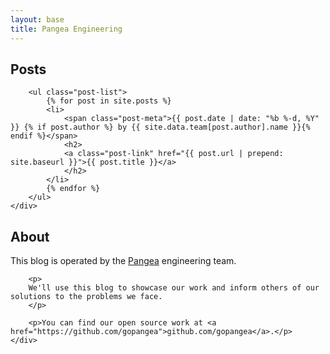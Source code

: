 ```yaml
---
layout: base
title: Pangea Engineering
---
```


<div class="col-left">
    <div class="content">
        <h2>Posts</h2>

        <ul class="post-list">
            {% for post in site.posts %}
            <li>
                <span class="post-meta">{{ post.date | date: "%b %-d, %Y" }} {% if post.author %} by {{ site.data.team[post.author].name }}{% endif %}</span>
                <h2>
                <a class="post-link" href="{{ post.url | prepend: site.baseurl }}">{{ post.title }}</a>
                </h2>
            </li>
            {% endfor %}
        </ul>
    </div>
</div>

<div class="col-right">
    <div class="content">
        <h2>About</h2> 
        <p>
        This blog is operated by the <a href="https://gopangea.com">Pangea</a> engineering team.
        </p>

        <p>
        We'll use this blog to showcase our work and inform others of our solutions to the problems we face.
        </p>

        <p>You can find our open source work at <a href="https://github.com/gopangea">github.com/gopangea</a>.</p>
    </div>
</div>
